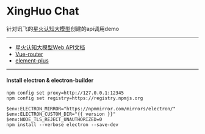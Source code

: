 # XingHuo Chat

针对讯飞的[星火认知大模型](https://xinghuo.xfyun.cn/)创建的api调用demo

---

* [星火认知大模型Web API文档](https://www.xfyun.cn/doc/spark/Web.html)
* [Vue-router](https://router.vuejs.org/zh/guide/)
* [element-plus](https://element-plus.org/zh-CN/component/button.html)

---

#### Install electron & electron-builder

```shell
npm config set proxy=http://127.0.0.1:12345
npm config set registry=https://registry.npmjs.org

$env:ELECTRON_MIRROR="https://npmmirror.com/mirrors/electron/"
$env:ELECTRON_CUSTOM_DIR="{{ version }}"
$env:NODE_TLS_REJECT_UNAUTHORIZED=0
npm install --verbose electron --save-dev
```